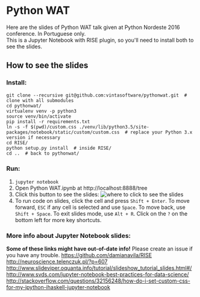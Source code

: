 # Python WAT
Here are the slides of Python WAT talk given at Python Nordeste 2016 conference. In Portuguese only.  
This is a Jupyter Notebook with RISE plugin, so you'll need to install both to see the slides.

## How to see the slides
### Install:
```
git clone --recursive git@github.com:vintasoftware/pythonwat.git  # clone with all submodules
cd pythonwat/
virtualenv venv -p python3
source venv/bin/activate
pip install -r requirements.txt
ln -s -f $(pwd)/custom.css ./venv/lib/python3.5/site-packages/notebook/static/custom/custom.css  # replace your Python 3.x version if necessary
cd RISE/
python setup.py install  # inside RISE/
cd ..  # back to pythonwat/
```

### Run:
1. `jupyter notebook`
2. Open Python WAT.ipynb at http://localhost:8888/tree
3. Click this button to see the slides:
![where to click to see the slides](https://cloud.githubusercontent.com/assets/397989/15974706/2e85883c-2f20-11e6-8fab-97b0a8b0c5f6.png)
4. To run code on slides, click the cell and press `Shift + Enter`. To move forward, `ESC` if any cell is selected and use `Space`. To move back, use `Shift + Space`. To exit slides mode, use `Alt + R`. Click on the `?` on the bottom left for more key shortcuts.

### More info about Jupyter Notebook slides:
**Some of these links might have out-of-date info!**  Please create an issue if you have any trouble.
https://github.com/damianavila/RISE  
http://neuroscience.telenczuk.pl/?p=607  
http://www.slideviper.oquanta.info/tutorial/slideshow_tutorial_slides.html#/  
http://www.svds.com/jupyter-notebook-best-practices-for-data-science/  
http://stackoverflow.com/questions/32156248/how-do-i-set-custom-css-for-my-ipython-ihaskell-jupyter-notebook  
